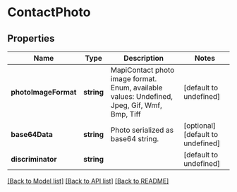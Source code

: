 
# ContactPhoto

## Properties
Name | Type | Description | Notes
------------ | ------------- | ------------- | -------------
**photoImageFormat** | **string** | MapiContact photo image format. Enum, available values: Undefined, Jpeg, Gif, Wmf, Bmp, Tiff | [default to undefined]
**base64Data** | **string** | Photo serialized as base64 string.              | [optional] [default to undefined]
**discriminator** | **string** |  | [default to undefined]



[[Back to Model list]](README.md#documentation-for-models) [[Back to API list]](README.md#documentation-for-api-endpoints) [[Back to README]](README.md)
